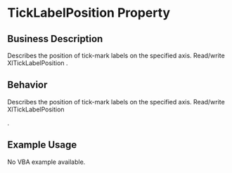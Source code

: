 # TickLabelPosition Property

## Business Description
Describes the position of tick-mark labels on the specified axis. Read/write XlTickLabelPosition .

## Behavior
Describes the position of tick-mark labels on the specified axis. Read/write XlTickLabelPosition

.

## Example Usage
No VBA example available.